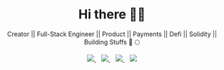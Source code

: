 <h1 align='center'>Hi there 👋🏾</h1>

<p align='center'>Creator || Full-Stack Engineer || Product || Payments || Defi || Solidity || Building Stuffs 🚀 🌕</p>

<p align='center'>
<!-- <a href="https://wa.me/?text=Hello Josh" target="_blank">
  <img src="https://img.shields.io/badge/WHATSAPP-%2325D366.svg?&style=for-the-badge&logo=whatsapp&logoColor=white" />
</a>&nbsp;&nbsp; -->
<a href="https://twitter.com/jcbrizzy" target="_blank">
  <img src="https://img.shields.io/badge/twitter-%231DA1F2.svg?&style=for-the-badge&logo=twitter&logoColor=white" />
</a>&nbsp;&nbsp;
<a href="https://www.linkedin.com/in/joshua-c-tebepina-77b9077b" target="_blank">
  <img src="https://img.shields.io/badge/linkedin-%230077B5.svg?&style=for-the-badge&logo=linkedin&logoColor=white" />
</a>&nbsp;&nbsp;
<a href="mailto:jcbrizzymusic@gmail.com" target="_blank">
  <img src="https://img.shields.io/badge/email me-%23D14836.svg?&style=for-the-badge&logo=gmail&logoColor=white" />
</a>&nbsp;&nbsp;
  <a href="https://www.joshuatebepina.com" target="_blank"> 
  <img src="https://img.shields.io/badge/Website-2ECCAA?logo=weblate&logoColor=fff&style=for-the-badge&logo=weblate&logoColor=white" />
       </a>
  
  <!--
  <p align = "center">
  <img src = "">
  <img src = "">
</p>
-->
</p>
 

<!-- <p align='center'>
<a href=""><img src="" width="208" height="58" alt="profile for Joshua at Stack Overflow, Q&amp;A for professional and enthusiast programmers" title="profile for Joshua at Stack Overflow, Q&amp;A for professional and enthusiast programmers"></a>&nbsp;&nbsp;
</p> -->

